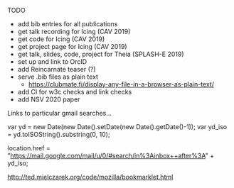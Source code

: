TODO
  - add bib entries for all publications
  - get talk recording for Icing (CAV 2019)
  - get code for Icing (CAV 2019)
  - get project page for Icing (CAV 2019)
  - get talk, slides, code, project for Theia (SPLASH-E 2019)
  - set up and link to OrcID
  - add Reincarnate teaser (?)
  - serve .bib files as plain text
    * https://clubmate.fi/display-any-file-in-a-browser-as-plain-text/
  - add CI for w3c checks and link checks
  - add NSV 2020 paper

Links to particular gmail searches...

var yd = new Date(new Date().setDate(new Date().getDate()-1));
var yd_iso = yd.toISOString().substring(0, 10);

location.href =  "https://mail.google.com/mail/u/0/#search/in%3Ainbox++after%3A" + yd_iso;


http://ted.mielczarek.org/code/mozilla/bookmarklet.html
